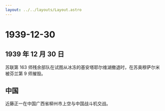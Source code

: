 ```yaml
---
layout: ../../layouts/Layout.astro
---
```


# 1939-12-30

## 1939 年 12 月 30 日

苏联第 163
师残余部队在试图从冰冻的基安塔耶尔维湖撤退时，在苏奥穆萨尔米被芬兰第 9
师摧毁。

## 中国

近藤正一在中国广西省柳州市上空与中国战斗机交战。